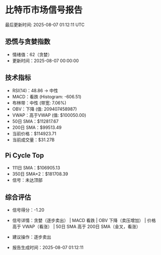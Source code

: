 # 比特币市场信号报告

最后更新时间: 2025-08-07 01:12:11 UTC

## 恐慌与贪婪指数
- 情绪值：62（贪婪）
- 更新时间：2025-08-07 00:00:00

## 技术指标
- RSI(14)：48.86 → 中性
- MACD：看跌 (Histogram: -606.51)
- 布林带：中性 (带宽: 7.06%)
- OBV：下降 (值: 209407458987)
- VWAP：高于VWAP (值: $100050.00)
- 50日 SMA：$112817.67
- 200日 SMA：$99513.49
- 当前价格：$114923.71
- 当前成交量：$31.27B

## Pi Cycle Top
- 111日 SMA：$106905.13
- 350日 SMA×2：$181708.39
- 信号：未达顶部

## 综合评估
- 信号得分：-1.20
- 信号详情：贪婪（逐步卖出） | MACD 看跌 | OBV 下降（卖压增加） | 价格高于 VWAP（看涨） | 50日 SMA 高于 200日 SMA（金叉，看涨）
- 建议操作：逐步卖出

- 报告生成时间：2025-08-07 01:12:11